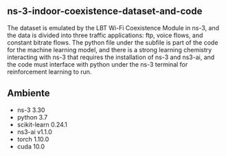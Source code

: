 ## ns-3-indoor-coexistence-dataset-and-code
The dataset is emulated by the LBT Wi-Fi Coexistence Module in ns-3, and the data is divided into three traffic applications: ftp, voice flows, and constant bitrate flows. The python file under the subfile is part of the code for the machine learning model, and there is a strong learning chemistry interacting with ns-3 that requires the installation of ns-3 and ns3-ai, and the code must interface with python under the ns-3 terminal for reinforcement learning to run.
## Ambiente
* ns-3 3.30
* python 3.7
* scikit-learn 0.24.1
* ns3-ai v1.1.0
* torch 1.10.0
* cuda 10.0
